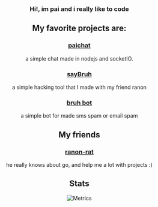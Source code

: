 <div align ="center">

### Hi!, im pai and i really like to code

## My favorite projects are:
  
<a href="https://chat-pai.herokuapp.com/"> <h3>paichat</h3> </a> a simple chat made in nodejs and socketIO.

<a href="https://github.com/ranon-rat/sayBruh"> <h3>sayBruh</h3> </a> a simple hacking tool that I made with my friend ranon
  
<a href="https://github.com/ELPanaJose/bruh-bot"><h3>bruh bot</h3></a> a simple bot for made sms spam or email spam

## My friends

<a href="https://github.com/ranon-rat"><h3>ranon-rat</h3></a> he really knows about go, and help me a lot with projects :)

## Stats

<p>
  
![Metrics](https://metrics.lecoq.io/ELPanaJose?template=classic&languages=1&languages.limit=8&languages.colors=github&languages.threshold=0%25&config.timezone=America%2FBogota)

</p>

</div>

